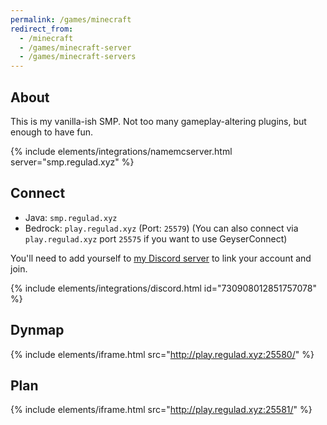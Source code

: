 ```yaml
---
permalink: /games/minecraft
redirect_from: 
  - /minecraft
  - /games/minecraft-server
  - /games/minecraft-servers
---
```

## About
This is my vanilla-ish SMP. Not too many gameplay-altering plugins, but enough to have fun.

{% include elements/integrations/namemcserver.html server="smp.regulad.xyz" %}

## Connect
* Java: `smp.regulad.xyz`
* Bedrock: `play.regulad.xyz` (Port: `25579`)
(You can also connect via `play.regulad.xyz` port `25575` if you want to use GeyserConnect)

You'll need to add yourself to [my Discord server](/r/discord) to link your account and join.

{% include elements/integrations/discord.html id="730908012851757078" %}

## Dynmap

{% include elements/iframe.html src="http://play.regulad.xyz:25580/" %}

## Plan

{% include elements/iframe.html src="http://play.regulad.xyz:25581/" %}
